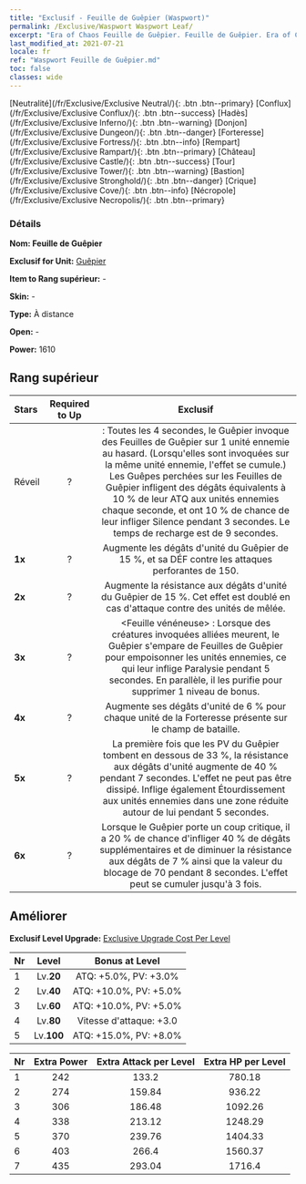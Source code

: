 ```yaml
---
title: "Exclusif - Feuille de Guêpier (Waspwort)"
permalink: /Exclusive/Waspwort Waspwort Leaf/
excerpt: "Era of Chaos Feuille de Guêpier. Feuille de Guêpier. Era of Chaos Exclusif Feuille de Guêpier. Guêpier Exclusif."
last_modified_at: 2021-07-21
locale: fr
ref: "Waspwort Feuille de Guêpier.md"
toc: false
classes: wide
---
```

 [Neutralité](/fr/Exclusive/Exclusive Neutral/){: .btn .btn--primary} [Conflux](/fr/Exclusive/Exclusive Conflux/){: .btn .btn--success} [Hadès](/fr/Exclusive/Exclusive Inferno/){: .btn .btn--warning} [Donjon](/fr/Exclusive/Exclusive Dungeon/){: .btn .btn--danger} [Forteresse](/fr/Exclusive/Exclusive Fortress/){: .btn .btn--info} [Rempart](/fr/Exclusive/Exclusive Rampart/){: .btn .btn--primary} [Château](/fr/Exclusive/Exclusive Castle/){: .btn .btn--success} [Tour](/fr/Exclusive/Exclusive Tower/){: .btn .btn--warning} [Bastion](/fr/Exclusive/Exclusive Stronghold/){: .btn .btn--danger} [Crique](/fr/Exclusive/Exclusive Cove/){: .btn .btn--info} [Nécropole](/fr/Exclusive/Exclusive Necropolis/){: .btn .btn--primary} 

### Détails
 **Nom: Feuille de Guêpier** 

 **Exclusif for Unit:** [Guêpier](/fr/units/Waspwort/) 

 **Item to Rang supérieur:** -

 **Skin:** -

 **Type:** À distance

 **Open:** -

 **Power:** 1610

## Rang supérieur

  |     Stars    |  Required to Up | Exclusif |
  |:-------------|:---------------:|:---------------:|
  |  Réveil  | ? | <Poison mortel> : Toutes les 4 secondes, le Guêpier invoque des Feuilles de Guêpier sur 1 unité ennemie au hasard. (Lorsqu'elles sont invoquées sur la même unité ennemie, l'effet se cumule.) Les Guêpes perchées sur les Feuilles de Guêpier infligent des dégâts équivalents à 10 % de leur ATQ aux unités ennemies chaque seconde, et ont 10 % de chance de leur infliger Silence pendant 3 secondes. Le temps de recharge est de 9 secondes. |
  | **1x** <i class="fas fa-star"/> | ? | Augmente les dégâts d'unité du Guêpier de 15 %, et sa DÉF contre les attaques perforantes de 150. |
  | **2x** <i class="fas fa-star"/> | ? | Augmente la résistance aux dégâts d'unité du Guêpier de 15 %. Cet effet est doublé en cas d'attaque contre des unités de mêlée. |
  | **3x** <i class="fas fa-star"/> | ? | <Feuille vénéneuse> : Lorsque des créatures invoquées alliées meurent, le Guêpier s'empare de Feuilles de Guêpier pour empoisonner les unités ennemies, ce qui leur inflige Paralysie pendant 5 secondes. En parallèle, il les purifie pour supprimer 1 niveau de bonus. |
  | **4x** <i class="fas fa-star"/> | ? | Augmente ses dégâts d'unité de 6 % pour chaque unité de la Forteresse présente sur le champ de bataille. |
  | **5x** <i class="fas fa-star"/> | ? | La première fois que les PV du Guêpier tombent en dessous de 33 %, la résistance aux dégâts d'unité augmente de 40 % pendant 7 secondes. L'effet ne peut pas être dissipé. Inflige également Étourdissement aux unités ennemies dans une zone réduite autour de lui pendant 5 secondes. |
  | **6x** <i class="fas fa-star"/> | ? | <Corrosion venimeuse> Lorsque le Guêpier porte un coup critique, il a 20 % de chance d'infliger 40 % de dégâts supplémentaires et de diminuer la résistance aux dégâts de 7 % ainsi que la valeur du blocage de 70 pendant 8 secondes. L'effet peut se cumuler jusqu'à 3 fois. |


## Améliorer
 **Exclusif Level Upgrade:** [Exclusive Upgrade Cost Per Level](/Exclusive/ExclusiveUpgradeCostPerLevel/)

  |  Nr  |   Level  | Bonus at Level |
  |:-----|:--------:|:--------------:|
  | 1 | Lv.**20** | ATQ: +5.0%, PV: +3.0% |
  | 2 | Lv.**40** | ATQ: +10.0%, PV: +5.0% |
  | 3 | Lv.**60** | ATQ: +10.0%, PV: +5.0% |
  | 4 | Lv.**80** | Vitesse d'attaque: +3.0 |
  | 5 | Lv.**100** | ATQ: +15.0%, PV: +8.0% |


  |  Nr  |  Extra Power | Extra Attack per Level | Extra HP per Level |
  |:-----|:--------:|:--------:|:--------:|
  | 1 | 242 | 133.2 | 780.18 |
  | 2 | 274 | 159.84 | 936.22 |
  | 3 | 306 | 186.48 | 1092.26 |
  | 4 | 338 | 213.12 | 1248.29 |
  | 5 | 370 | 239.76 | 1404.33 |
  | 6 | 403 | 266.4 | 1560.37 |
  | 7 | 435 | 293.04 | 1716.4 |


